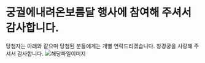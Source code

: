 # 궁궐에내려온보름달 행사에 참여해 주셔서 감사합니다.
당첨자는 아래와 같으며 당첨된 분들에게는 개별 연락드리겠습니다.
창경궁을 사랑해 주셔서 감사합니다. ![해당파일이미지](https://cgg.cha.go.kr/agapp/cmm/fms/getImage.do?atchFileId=FILE_000000000136809&fileSn=1)